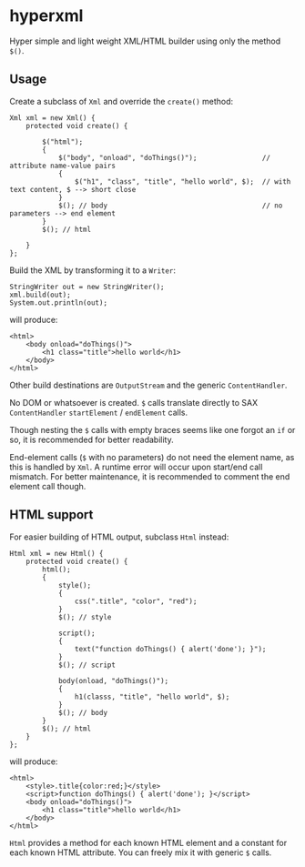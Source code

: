# hyperxml
Hyper simple and light weight XML/HTML builder using only the method `$()`.

## Usage
Create a subclass of `Xml` and override the `create()` method:

```
Xml xml = new Xml() {
    protected void create() {
        
        $("html");
        {
            $("body", "onload", "doThings()");                // attribute name-value pairs
            {
                $("h1", "class", "title", "hello world", $);  // with text content, $ --> short close
            }
            $(); // body                                      // no parameters --> end element
        }
        $(); // html
        
    }
};

```

Build the XML by transforming it to a `Writer`:
```
StringWriter out = new StringWriter();
xml.build(out);
System.out.println(out);
```

will produce:
```
<html>
    <body onload="doThings()">
        <h1 class="title">hello world</h1>
    </body>
</html>
```

Other build destinations are `OutputStream` and the generic `ContentHandler`.

No DOM or whatsoever is created. `$` calls translate directly to SAX `ContentHandler` `startElement` / `endElement` calls.

Though nesting the `$` calls with empty braces seems like one forgot an `if` or so, it is recommended for better readability.

End-element calls (`$` with no parameters) do not need the element name, as this is handled by `Xml`. 
A runtime error will occur upon start/end call mismatch. For better maintenance, it is recommended to comment the end element call though.


## HTML support
For easier building of HTML output, subclass `Html` instead:

```
Html xml = new Html() {
    protected void create() {
        html();
        {
            style();
            {
                css(".title", "color", "red");
            }
            $(); // style

            script();
            {
                text("function doThings() { alert('done'); }");
            }
            $(); // script

            body(onload, "doThings()");
            {
                h1(classs, "title", "hello world", $);
            }
            $(); // body
        }
        $(); // html
    }
};
```

will produce:
```
<html>
    <style>.title{color:red;}</style>
    <script>function doThings() { alert('done'); }</script>
    <body onload="doThings()">
        <h1 class="title">hello world</h1>
    </body>
</html>
```

`Html` provides a method for each known HTML element and a constant for each known HTML attribute. You can freely mix it with generic `$` calls.

